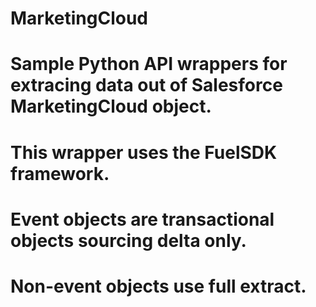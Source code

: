# MarketingCloud

# Sample Python API wrappers for extracing data out of Salesforce MarketingCloud object. 

# This wrapper uses the FuelSDK framework. 

# Event objects are transactional objects sourcing delta only.

# Non-event objects use full extract.
